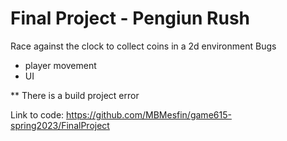 
# Final Project - Pengiun Rush

Race against the clock to collect coins in a 2d environment
Bugs

- player movement
- UI

** There is a build project error

Link to code: https://github.com/MBMesfin/game615-spring2023/FinalProject

